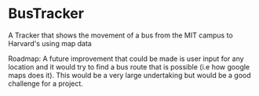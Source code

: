 # BusTracker
A Tracker that shows the movement of a bus from the MIT campus to Harvard's using map data

Roadmap:
A future improvement that could be made is user input for any location and it would try to find a bus route that is possible (i.e how google maps does it). This would be a very large undertaking but would be a good challenge for a project.

